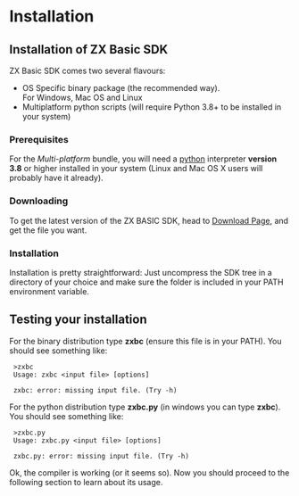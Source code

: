 # Installation

## Installation of ZX Basic SDK
ZX Basic SDK comes two several flavours:

* OS Specific binary package (the recommended way).<br />
  For Windows, Mac OS and Linux
* Multiplatform python scripts (will require Python 3.8+ to be installed in your system)

### Prerequisites
For the _Multi-platform_ bundle, you will need a [python](http://www.python.org) interpreter **version 3.8** or
higher installed in your system (Linux and Mac OS X users will probably have it already).

### Downloading
To get the latest version of the ZX BASIC SDK, head to [Download Page](https://zxbasic.readthedocs.io/en/docs/archive/),
and get the file you want.

### Installation
Installation is pretty straightforward: Just uncompress the SDK tree in a directory of your choice and make sure
the folder is included in your PATH environment variable.

## Testing your installation
For the binary distribution type **zxbc** (ensure this file is in your PATH).
You should see something like:
```
 >zxbc
 Usage: zxbc <input file> [options]

 zxbc: error: missing input file. (Try -h)
```

For the python distribution type **zxbc.py** (in windows you can type **zxbc**).
You should see something like:
```
 >zxbc.py
 Usage: zxbc.py <input file> [options]

 zxbc.py: error: missing input file. (Try -h)
```

Ok, the compiler is working (or it seems so). Now you should proceed to the following section to learn about its usage.

